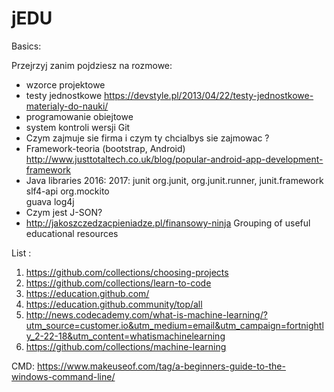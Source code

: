 # jEDU

Basics:

Przejrzyj zanim pojdziesz na rozmowe:

- wzorce projektowe
- testy jednostkowe
https://devstyle.pl/2013/04/22/testy-jednostkowe-materialy-do-nauki/
- programowanie obiejtowe
- system kontroli wersji Git
- Czym zajmuje sie firma i czym ty chcialbys sie zajmowac ?
- Framework-teoria (bootstrap, Android)
	http://www.justtotaltech.co.uk/blog/popular-android-app-development-framework
- Java libraries
2016:      2017:
junit	   org.junit, org.junit.runner, junit.framework	
slf4-api   org.mockito	
guava
log4j
- Czym jest J-SON?
- http://jakoszczedzacpieniadze.pl/finansowy-ninja
Grouping of useful educational resources

List :

1. https://github.com/collections/choosing-projects
2. https://github.com/collections/learn-to-code
3. https://education.github.com/
4. https://education.github.community/top/all
5. http://news.codecademy.com/what-is-machine-learning/?utm_source=customer.io&utm_medium=email&utm_campaign=fortnightly_2-22-18&utm_content=whatismachinelearning
6. https://github.com/collections/machine-learning

CMD:
https://www.makeuseof.com/tag/a-beginners-guide-to-the-windows-command-line/
